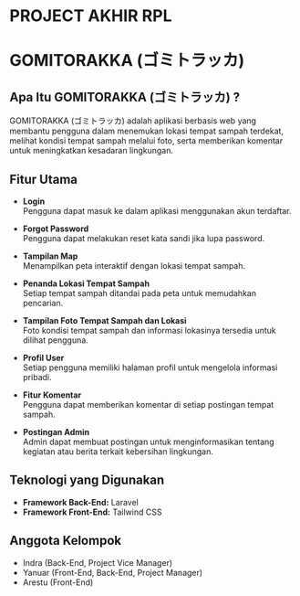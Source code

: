 # PROJECT AKHIR RPL  
# GOMITORAKKA (ゴミトラッカ)

## Apa Itu GOMITORAKKA (ゴミトラッカ) ?
GOMITORAKKA (ゴミトラッカ) adalah aplikasi berbasis web yang membantu pengguna dalam menemukan lokasi tempat sampah terdekat, melihat kondisi tempat sampah melalui foto, serta memberikan komentar untuk meningkatkan kesadaran lingkungan.

## Fitur Utama
- **Login**  
  Pengguna dapat masuk ke dalam aplikasi menggunakan akun terdaftar.

- **Forgot Password**  
  Pengguna dapat melakukan reset kata sandi jika lupa password.

- **Tampilan Map**  
  Menampilkan peta interaktif dengan lokasi tempat sampah.

- **Penanda Lokasi Tempat Sampah**  
  Setiap tempat sampah ditandai pada peta untuk memudahkan pencarian.

- **Tampilan Foto Tempat Sampah dan Lokasi**  
  Foto kondisi tempat sampah dan informasi lokasinya tersedia untuk dilihat pengguna.

- **Profil User**  
  Setiap pengguna memiliki halaman profil untuk mengelola informasi pribadi.

- **Fitur Komentar**  
  Pengguna dapat memberikan komentar di setiap postingan tempat sampah.

- **Postingan Admin**  
  Admin dapat membuat postingan untuk menginformasikan tentang kegiatan atau berita terkait kebersihan lingkungan.

## Teknologi yang Digunakan
- **Framework Back-End:** Laravel
- **Framework Front-End:** Tailwind CSS

## Anggota Kelompok
- Indra (Back-End, Project Vice Manager)
- Yanuar (Front-End, Back-End, Project Manager)
- Arestu (Front-End)
